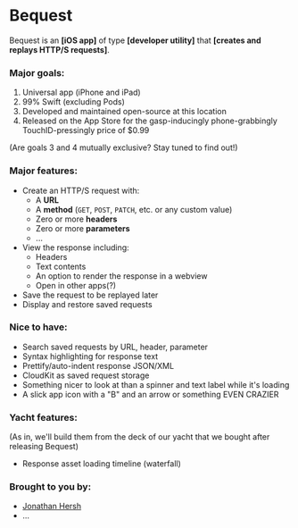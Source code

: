 # Bequest

Bequest is an **[iOS app]** of type **[developer utility]** that **[creates and replays HTTP/S requests]**.

### Major goals:

1. Universal app (iPhone and iPad)
2. 99% Swift (excluding Pods)
3. Developed and maintained open-source at this location
4. Released on the App Store for the gasp-inducingly phone-grabbingly TouchID-pressingly price of $0.99

(Are goals 3 and 4 mutually exclusive? Stay tuned to find out!)

### Major features:

* Create an HTTP/S request with:
     * A **URL**
     * A **method** (`GET`, `POST`, `PATCH`, etc. or any custom value)
     * Zero or more **headers**
     * Zero or more **parameters**
     * ...
* View the response including:
     * Headers
     * Text contents
     * An option to render the response in a webview
     * Open in other apps(?)
* Save the request to be replayed later
* Display and restore saved requests 

### Nice to have:

* Search saved requests by URL, header, parameter
* Syntax highlighting for response text
* Prettify/auto-indent response JSON/XML
* CloudKit as saved request storage
* Something nicer to look at than a spinner and text label while it's loading
* A slick app icon with a "B" and an arrow or something EVEN CRAZIER

### Yacht features:

(As in, we'll build them from the deck of our yacht that we bought after releasing Bequest)

* Response asset loading timeline (waterfall)

### Brought to you by:

* [Jonathan Hersh](https://github.com/jhersh)
* ...
